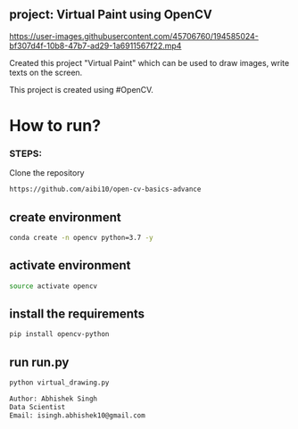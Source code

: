 ## project: Virtual Paint using OpenCV

https://user-images.githubusercontent.com/45706760/194585024-bf307d4f-10b8-47b7-ad29-1a6911567f22.mp4

Created this project "Virtual Paint" which can be used to draw images, write texts on the screen.

This project is created using #OpenCV.

# How to run?

### STEPS:

Clone the repository

```bash
https://github.com/aibi10/open-cv-basics-advance
```

## create environment





```bash
conda create -n opencv python=3.7 -y
```

## activate environment

```bash
source activate opencv
```

## install the requirements

```bash
pip install opencv-python
```

## run run.py

```bash
python virtual_drawing.py
```

```bash
Author: Abhishek Singh
Data Scientist
Email: isingh.abhishek10@gmail.com

```
